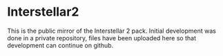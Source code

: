 # Interstellar2

This is the public mirror of the Interstellar 2 pack. Initial development was done in a private repository, files have been uploaded here so that development can continue on github.
